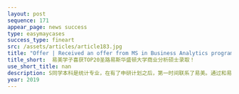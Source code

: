```yaml
---
layout: post
sequence: 171
appear_page: news success
type: easymaycases
success_type: fineart
src: /assets/articles/article183.jpg
title: "Offer | Received an offer from MS in Business Analytics program at Washington University in St. Louis"
title_short:  易美学子喜获TOP20圣路易斯华盛顿大学商业分析硕士录取！
use_short_title: nan
description: S同学本科是统计专业，在有了申研计划之后，第一时间联系了易美。通过和易美的老师进行多次的沟通，发现S同学对于数学非常热爱，从小就善于分析，有很强的逻辑推理能力并且对数字很敏感。由于自己的专业和兴趣，本科期间也接触了相关的编程语言，了解了SQL等方面的知识。在进行了深入的评估后，易美团队的老师针对S同学的具体情况，制定了数套选校方案，其中详细分析了每个学校和优势专业。在经过仔细的考量之后，终于选定了以商业分析作为自己的申请专业，并把TOP30的学校，定为了自己的努力目标。
year: 2019
---
```



